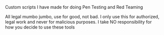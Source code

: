Custom scripts I have made for doing Pen Testing and Red Teaming

All legal mumbo jumbo, use for good, not bad. I only use this for authorized, legal work and never for malicious purposes. I take 
NO responsibility for how you decide to use these tools
